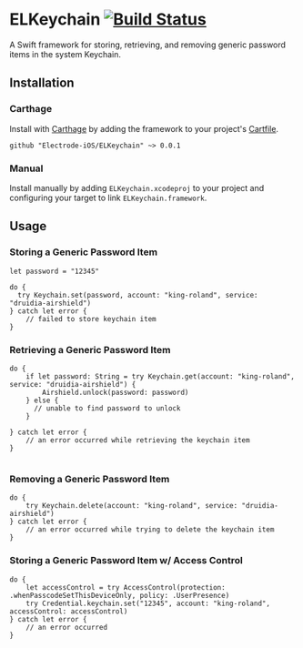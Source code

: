 # ELKeychain [![Build Status](https://travis-ci.org/Electrode-iOS/ELKeychain.svg?branch=master)](https://travis-ci.org/Electrode-iOS/ELKeychain)

A Swift framework for storing, retrieving, and removing generic password items in the system Keychain.

## Installation

### Carthage

Install with [Carthage](https://github.com/Carthage/Carthage) by adding the framework to your project's [Cartfile](https://github.com/Carthage/Carthage/blob/master/Documentation/Artifacts.md#cartfile).

```
github "Electrode-iOS/ELKeychain" ~> 0.0.1
```

### Manual

Install manually by adding `ELKeychain.xcodeproj` to your project and configuring your target to link `ELKeychain.framework`.

## Usage

### Storing a Generic Password Item

```
let password = "12345"

do {
  try Keychain.set(password, account: "king-roland", service: "druidia-airshield")
} catch let error {
    // failed to store keychain item
}

```

### Retrieving a Generic Password Item

```
do {
    if let password: String = try Keychain.get(account: "king-roland", service: "druidia-airshield") {
        Airshield.unlock(password: password)
    } else {
      // unable to find password to unlock
    }

} catch let error {
    // an error occurred while retrieving the keychain item
}


```

### Removing a Generic Password Item

```
do {
    try Keychain.delete(account: "king-roland", service: "druidia-airshield")
} catch let error {
    // an error occurred while trying to delete the keychain item
}

```

### Storing a Generic Password Item w/ Access Control

```
do {
    let accessControl = try AccessControl(protection: .whenPasscodeSetThisDeviceOnly, policy: .UserPresence)
    try Credential.keychain.set("12345", account: "king-roland", accessControl: accessControl)
} catch let error {
    // an error occurred
}

```
